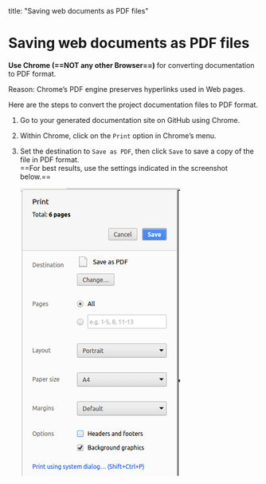<frontmatter>
  title: "Saving web documents as PDF files"
</frontmatter>

# Saving web documents as PDF files


**Use Chrome (==<span class="text-danger">NOT any other Browser</span>==)** for converting documentation to PDF format.

<box type="info" seamless>

Reason: Chrome’s PDF engine preserves hyperlinks used in Web pages.
</box>

Here are the steps to convert the project documentation files to PDF format.
1. Go to your generated documentation site on GitHub using Chrome.
1. Within Chrome, click on the `Print` option in Chrome’s menu.
1. Set the destination to `Save as PDF`, then click `Save` to save a copy of the file in PDF format.<br>
   ==For best results, use the settings indicated in the screenshot below.==

   ![Saving documentation as PDF files in Chrome](images/chrome_save_as_pdf.png)
